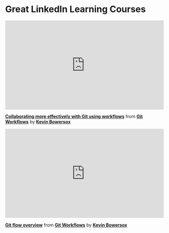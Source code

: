 <h1>Great LinkedIn Learning Courses</h1>

<div style="position:relative;height:0;padding-bottom:56.25%"><iframe width="640" height="360" src="https://www.linkedin.com/learning/embed/git-workflows/collaborating-more-effectively-with-git-using-workflows?autoplay=false&claim=AQHsj18A9YAdgQAAAZf_SZxC_PWb-H8xo6nbybuNYL2zVwRPRT3bEvo93T0FJWWQu58v2jxRilxTvOJKaUKji8OAj2OEFFHWgwgyO0bEv8NYXF8cS054GBRNI11-8gix5XHQhFxmX-kEk8A00vA2GhZrcXLK-d_5vl5xAqQiv8fK0Q4xb5_EZtYofDhQ9toIZboVTHTC4_oCU_T8UU5Je2pKteMDXO2GWHWjsTJOEgKwOMEzJG27gdPfI1pIOcrq4hxLpyASPYoSnAbCowvrGhZ3eqZgGrIFIcdEz-iKqA0iRNpnPQ7e-hFZznCcbrUKDJM01S_FAnnG3PwNkRAZW3eCY8nZEtuBxw0LtrY87uh1Lu2lybH435J3c0x99AumdCTkHLEWqnArQCzW2xThiYgtz74Swoi3-Gk53ca0I9iTsGUly6TGsnv20Vz-3i1eanwuIsRCYtdfTl-wQTzlFFwvGz4A0gSilBZCYxWsGYeMK8UpTXttj6vxapWOJhbsxjnrOGoc1b8PtRuFi5LtpDyAv3B0MmtadsXb5NtHG9UKMR9ru48oH5N0W5tU9u2DNCISUkp6ZZsO8XEZBrvYWbzaCSz-pZsugN-Z_CITuRsz3C-hSVQIo8OLirZdSK9ICDF_D2MzFJfj5OO0tC_gYpJe3VqTSRMSCITohcIw_SSfZhUoLSSA33hc5SQHwhQJ-nKjEQgSqGcIGadhRe8U-oppUf-2iV7anUg_mTeB02W29Hid0Y6kWeQ7HOKPkt3jwDf6eK2-EnkDknKN8-aLAM3Uu_Dxjmmp4fZSOQ-3pZrnrM3dQ179hEw9WK7UJZVZdGFRO2oyRaKiQQ8ExHb66AjTrJ9ve_MRVm9yZDOUozlVOThg_gGdAkVTAAffTDdL43kDVF2oefsMWZVfGBnfiGDNGKJQhqnXeTztgwwXufSG4kskUb1QqCGcHONHzLCDBHP-Bigx0L9BoTwWaqMNuxLtf6Tn9l_jnmoC1FjvpIPRgVEN7PFKkKhT9tPrWSY07M-nOSPDSX7dnkAG234m577jRqX4URqmAbJoX22kWdpHSQ8bfxfxyIrMJq71z0yCyyZP2H0UHEGDiD43Q_vtDYncet6LOrWIvGmp7Ro8nEuJj2E50eN9P_0JJbN0NT_yHccEfxXP-3RI52vzvvVo2_MFVxTQemAQ19mlZMA_joJafR8Jg8GhDOU_mDUoD04hWx6y_1I" mozallowfullscreen="true" webkitallowfullscreen="true" allowfullscreen="true" frameborder="0" style="position:absolute;width:100%;height:100%;left:0"></iframe></div><p><strong><a href="https://www.linkedin.com/learning/git-workflows/collaborating-more-effectively-with-git-using-workflows?trk=embed_lil">Collaborating more effectively with Git using workflows</a></strong> from <strong><a href="https://www.linkedin.com/learning/git-workflows?trk=embed_lil">Git Workflows</a></strong> by <strong><a href="https://www.linkedin.com/learning/instructors/kevin-bowersox?trk=embed_lil">Kevin Bowersox</a></strong></p>

<div style="position:relative;height:0;padding-bottom:56.25%"><iframe width="640" height="360" src="https://www.linkedin.com/learning/embed/git-workflows/git-flow-overview?autoplay=false&claim=AQGKWMFiYF3c6QAAAZf_ZjkukCSjVvWPfDzH0AT6NlFMEgToINmRQg_4a5zpz8HTo__hqYaz--R_0lRR7OhQYXLkTOrHp0qjznwOLZ-Z_4lgTiE60HrR_GE3bib4V9bDUiuNZbmNwb4XyoXaOyBpJg3ZlBPuthiv3e8MoUoERqIE0aJKOjoGjyd5AP4b8gqlR9-s_JMnwQzF9mewdE21E2tDn7OeDaoNZ1EPbAht7_79cN7IODyL9cXryx5QhbfLV4Rw-C8fAPfg1h8ogZvln_y6gqovs5QyYmUxgidnFkbx2wbYaWBW6F2WKYI7qvyjAK3Je3TN8xV2pmZgMZmYG_pEoi-9nW7xYhdYF5cSL2R4zpuwnnUWxermbQ_1X8KD_ZllfyDmh2Cepe6nl4bBsTUY-GNoBA6NfWOisbN-jUPKeG5xxj2wgXWYHOKXDQ3D-Wm9iHiN4lK3A6O0Rl_m0Htkhvhr7qRlz8aDHnt_duLe7kH8_ZJJf0yJSQsH1gtPunZl_7kkdwicTn78dfZEUKbwBSg-BRDvgRZMyOHYGh6ceGDLacikR1ABY_LcopTwDEoNyXNducKJSIIAn7rfh8ALOtQ3-BkkedsSb95NQHnpAtSrQZDReZazwQGf1dFlw0DXp28IzdpAtBYJqeHh7bZgpucjxmKE_8YyQtkCS8qXq0D0aLr4Cgdw7Y9tETvsSfmuLgQrU7ME9WZMAAAZ-fw9uCmPe3y_nBNaKwCGfB7sbQMYUVqkj_09xCfVlm0_WdmWbGFiR2yttj9amsvrywnyc7ixakRLKmz9Z9FVdP64mD1V9iiN-zfr2-aBfXoC4i_J6LeU34svt0kduuCIKlxHvmDMnhnxBAv1xWkg_aH2ZzYvFW_752w16GHnr-fAM3AXGUujUigwF3mjBlj8ZeJOHFY85iagSKFZOKkX_Nd7EnbiOCOCNcy_Dwbayg-HOw-CmI1dHwli9aCuF9fnPOnHDEPjZAmWEAgV2BO2cwvjz190DF6C09JHEKF1PV63JIzIBNQDf8-PwJh3ZW7X3XTiOKrXts6WR_NCvGJwIhE5T2_oi-ZiJ9gJO0ger-ze9FpS6frULja-ggp-Xr__9vIuCK1g2CVlMF7znETH8ToWmNtaN4kJxhrlfDz7uS-FGbH7YaHkprtmJNTJahCoYNwl6SI287g-8InWHO8hQ4VGG21UZjyRd9pIww3EAOjb60pxlJU" mozallowfullscreen="true" webkitallowfullscreen="true" allowfullscreen="true" frameborder="0" style="position:absolute;width:100%;height:100%;left:0"></iframe></div><p><strong><a href="https://www.linkedin.com/learning/git-workflows/git-flow-overview?trk=embed_lil">Git flow overview</a></strong> from <strong><a href="https://www.linkedin.com/learning/git-workflows?trk=embed_lil">Git Workflows</a></strong> by <strong><a href="https://www.linkedin.com/learning/instructors/kevin-bowersox?trk=embed_lil">Kevin Bowersox</a></strong></p>